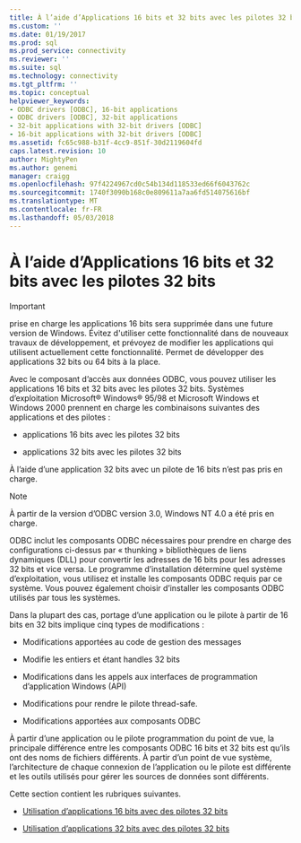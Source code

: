 ```yaml
---
title: À l’aide d’Applications 16 bits et 32 bits avec les pilotes 32 bits | Documents Microsoft
ms.custom: ''
ms.date: 01/19/2017
ms.prod: sql
ms.prod_service: connectivity
ms.reviewer: ''
ms.suite: sql
ms.technology: connectivity
ms.tgt_pltfrm: ''
ms.topic: conceptual
helpviewer_keywords:
- ODBC drivers [ODBC], 16-bit applications
- ODBC drivers [ODBC], 32-bit applications
- 32-bit applications with 32-bit drivers [ODBC]
- 16-bit applications with 32-bit drivers [ODBC]
ms.assetid: fc65c988-b31f-4cc9-851f-30d2119604fd
caps.latest.revision: 10
author: MightyPen
ms.author: genemi
manager: craigg
ms.openlocfilehash: 97f4224967cd0c54b134d118533ed66f6043762c
ms.sourcegitcommit: 1740f3090b168c0e809611a7aa6fd514075616bf
ms.translationtype: MT
ms.contentlocale: fr-FR
ms.lasthandoff: 05/03/2018
---
```

# <a name="using-16-bit-and-32-bit-applications-with-32-bit-drivers"></a>À l’aide d’Applications 16 bits et 32 bits avec les pilotes 32 bits
> [!IMPORTANT]  
>  prise en charge les applications 16 bits sera supprimée dans une future version de Windows. Évitez d'utiliser cette fonctionnalité dans de nouveaux travaux de développement, et prévoyez de modifier les applications qui utilisent actuellement cette fonctionnalité. Permet de développer des applications 32 bits ou 64 bits à la place.  
  
 Avec le composant d’accès aux données ODBC, vous pouvez utiliser les applications 16 bits et 32 bits avec les pilotes 32 bits. Systèmes d’exploitation Microsoft® Windows® 95/98 et Microsoft Windows et Windows 2000 prennent en charge les combinaisons suivantes des applications et des pilotes :  
  
-   applications 16 bits avec les pilotes 32 bits  
  
-   applications 32 bits avec les pilotes 32 bits  
  
 À l’aide d’une application 32 bits avec un pilote de 16 bits n’est pas pris en charge.  
  
> [!NOTE]  
>  À partir de la version d’ODBC version 3.0, Windows NT 4.0 a été pris en charge.  
  
 ODBC inclut les composants ODBC nécessaires pour prendre en charge des configurations ci-dessus par « thunking » bibliothèques de liens dynamiques (DLL) pour convertir les adresses de 16 bits pour les adresses 32 bits et vice versa. Le programme d’installation détermine quel système d’exploitation, vous utilisez et installe les composants ODBC requis par ce système. Vous pouvez également choisir d’installer les composants ODBC utilisés par tous les systèmes.  
  
 Dans la plupart des cas, portage d’une application ou le pilote à partir de 16 bits en 32 bits implique cinq types de modifications :  
  
-   Modifications apportées au code de gestion des messages  
  
-   Modifie les entiers et étant handles 32 bits  
  
-   Modifications dans les appels aux interfaces de programmation d’application Windows (API)  
  
-   Modifications pour rendre le pilote thread-safe.  
  
-   Modifications apportées aux composants ODBC  
  
 À partir d’une application ou le pilote programmation du point de vue, la principale différence entre les composants ODBC 16 bits et 32 bits est qu’ils ont des noms de fichiers différents. À partir d’un point de vue système, l’architecture de chaque connexion de l’application ou le pilote est différente et les outils utilisés pour gérer les sources de données sont différents.  
  
 Cette section contient les rubriques suivantes.  
  
-   [Utilisation d’applications 16 bits avec des pilotes 32 bits](../../odbc/microsoft/using-16-bit-applications-with-32-bit-drivers.md)  
  
-   [Utilisation d’applications 32 bits avec des pilotes 32 bits](../../odbc/microsoft/using-32-bit-applications-with-32-bit-drivers.md)
